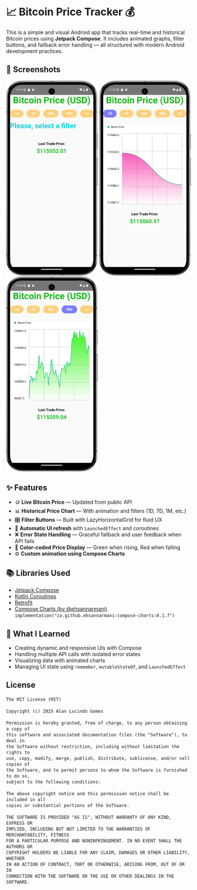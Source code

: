 # 📈 Bitcoin Price Tracker 💰

This is a simple and visual Android app that tracks real-time and historical Bitcoin prices using **Jetpack Compose**. It includes animated graphs, filter buttons, and fallback error handling — all structured with modern Android development practices.

## :camera_flash: Screenshots
<p float="left">
  <img src="https://github.com/alanliongar/BitcoinPrice/blob/master/Screenshots/Screenshot_01.png" width="250"/> 
  <img src="https://github.com/alanliongar/BitcoinPrice/blob/master/Screenshots/Screenshot_02.png" width="250"/>
  <img src="https://github.com/alanliongar/BitcoinPrice/blob/master/Screenshots/Screenshot_03.png" width="250"/>
</p>

## ✨ Features

- 🪙 **Live Bitcoin Price** — Updated from public API
- 📊 **Historical Price Chart** — With animation and filters (1D, 7D, 1M, etc.)
- 🎛️ **Filter Buttons** — Built with LazyHorizontalGrid for fluid UX
- 🔁 **Automatic UI refresh** with `LaunchedEffect` and coroutines
- ❌ **Error State Handling** — Graceful fallback and user feedback when API fails
- 🎨 **Color-coded Price Display** — Green when rising, Red when falling
- ⚙️ **Custom animation using Compose Charts**

## 📚 Libraries Used

- [Jetpack Compose](https://developer.android.com/jetpack/compose)
- [Kotlin Coroutines](https://kotlinlang.org/docs/coroutines-overview.html)
- [Retrofit](https://square.github.io/retrofit/)
- [Compose Charts (by @ehsannarmani)](https://github.com/ehsannarmani/Compose-Charts)  
  `implementation("io.github.ehsannarmani:compose-charts:0.1.7")`

## 🧠 What I Learned

- Creating dynamic and responsive UIs with Compose
- Handling multiple API calls with isolated error states
- Visualizing data with animated charts
- Managing UI state using `remember`, `mutableStateOf`, and `LaunchedEffect`

## License
```
The MIT License (MIT)

Copyright (c) 2025 Alan Lucindo Gomes

Permission is hereby granted, free of charge, to any person obtaining a copy of
this software and associated documentation files (the "Software"), to deal in
the Software without restriction, including without limitation the rights to
use, copy, modify, merge, publish, distribute, sublicense, and/or sell copies of
the Software, and to permit persons to whom the Software is furnished to do so,
subject to the following conditions:

The above copyright notice and this permission notice shall be included in all
copies or substantial portions of the Software.

THE SOFTWARE IS PROVIDED "AS IS", WITHOUT WARRANTY OF ANY KIND, EXPRESS OR
IMPLIED, INCLUDING BUT NOT LIMITED TO THE WARRANTIES OF MERCHANTABILITY, FITNESS
FOR A PARTICULAR PURPOSE AND NONINFRINGEMENT. IN NO EVENT SHALL THE AUTHORS OR
COPYRIGHT HOLDERS BE LIABLE FOR ANY CLAIM, DAMAGES OR OTHER LIABILITY, WHETHER
IN AN ACTION OF CONTRACT, TORT OR OTHERWISE, ARISING FROM, OUT OF OR IN
CONNECTION WITH THE SOFTWARE OR THE USE OR OTHER DEALINGS IN THE SOFTWARE.
```
